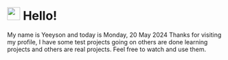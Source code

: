  <h1>
    <img src="https://emojis.slackmojis.com/emojis/images/1643510097/45343/hi.gif?1643510097" width="30"/> 
    Hello!
 </h1>
 <p>
    My name is Yeeyson and today is Monday, 20 May 2024
    Thanks for visiting my profile, I have some test projects going on others are done learning projects and others are real projects.
    Feel free to watch and use them.
 </p>